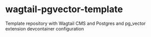 # wagtail-pgvector-template
Template repository with Wagtail CMS and Postgres and pg_vector extension devcontainer configuration

